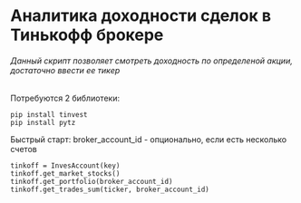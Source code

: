 # Аналитика доходности сделок в Тинькофф брокере
###### Данный скрипт позволяет смотреть доходность по определеной акции, достаточно ввести ее тикер
Потребуются 2 библиотеки:
```
pip install tinvest
pip install pytz
```
Быстрый старт:
broker_account_id -  опционально, если есть несколько счетов
```
tinkoff = InvesAccount(key)
tinkoff.get_market_stocks()
tinkoff.get_portfolio(broker_account_id)
tinkoff.get_trades_sum(ticker, broker_account_id)
```
